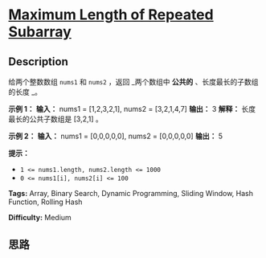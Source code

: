 # [Maximum Length of Repeated Subarray][title]

## Description

给两个整数数组 `nums1` 和 `nums2` ，返回 _两个数组中 **公共的** 、长度最长的子数组的长度 _。



**示例 1：**
            **输入：** nums1 = [1,2,3,2,1], nums2 = [3,2,1,4,7]    **输出：** 3    **解释：** 长度最长的公共子数组是 [3,2,1] 。    

**示例 2：**
            **输入：** nums1 = [0,0,0,0,0], nums2 = [0,0,0,0,0]    **输出：** 5    



**提示：**

  * `1 <= nums1.length, nums2.length <= 1000`
  * `0 <= nums1[i], nums2[i] <= 100`


**Tags:** Array, Binary Search, Dynamic Programming, Sliding Window, Hash Function, Rolling Hash

**Difficulty:** Medium

## 思路

[title]: https://leetcode-cn.com/problems/maximum-length-of-repeated-subarray
